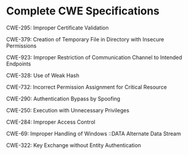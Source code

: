 

# Complete CWE Specifications

CWE-295: Improper Certificate Validation

CWE-379: Creation of Temporary File in Directory with Insecure Permissions

CWE-923: Improper Restriction of Communication Channel to Intended Endpoints

CWE-328: Use of Weak Hash

CWE-732: Incorrect Permission Assignment for Critical Resource

CWE-290: Authentication Bypass by Spoofing

CWE-250: Execution with Unnecessary Privileges

CWE-284: Improper Access Control

CWE-69: Improper Handling of Windows ::DATA Alternate Data Stream

CWE-322: Key Exchange without Entity Authentication